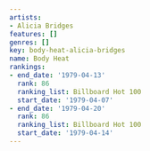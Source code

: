 ```yaml
---
artists:
- Alicia Bridges
features: []
genres: []
key: body-heat-alicia-bridges
name: Body Heat
rankings:
- end_date: '1979-04-13'
  rank: 86
  ranking_list: Billboard Hot 100
  start_date: '1979-04-07'
- end_date: '1979-04-20'
  rank: 86
  ranking_list: Billboard Hot 100
  start_date: '1979-04-14'
---
```



